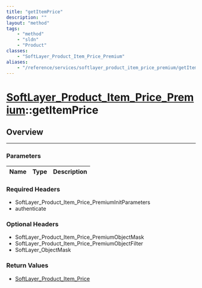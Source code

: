 ```yaml
---
title: "getItemPrice"
description: ""
layout: "method"
tags:
    - "method"
    - "sldn"
    - "Product"
classes:
    - "SoftLayer_Product_Item_Price_Premium"
aliases:
    - "/reference/services/softlayer_product_item_price_premium/getItemPrice"
---
```

# [SoftLayer_Product_Item_Price_Premium](/reference/services/SoftLayer_Product_Item_Price_Premium)::getItemPrice





## Overview 


-----

### Parameters 
|Name | Type | Description |
| --- | --- | --- |


### Required Headers
* SoftLayer_Product_Item_Price_PremiumInitParameters
* authenticate


### Optional Headers
* SoftLayer_Product_Item_Price_PremiumObjectMask
* SoftLayer_Product_Item_Price_PremiumObjectFilter
* SoftLayer_ObjectMask

### Return Values
* <a href='/reference/datatypes/SoftLayer_Product_Item_Price'>SoftLayer_Product_Item_Price </a>




